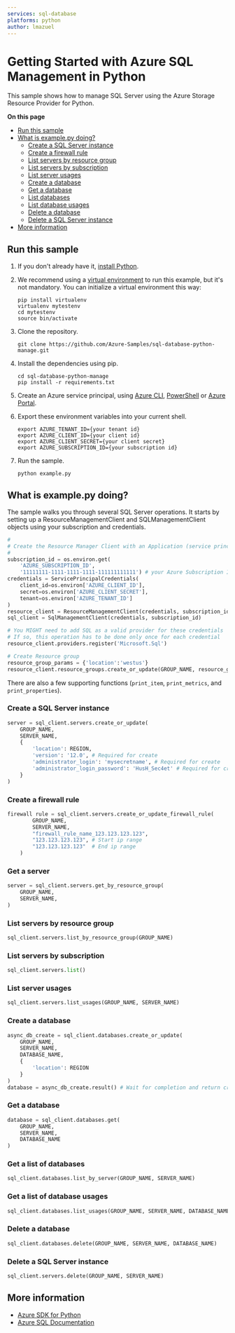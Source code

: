 ```yaml
---
services: sql-database
platforms: python
author: lmazuel
---
```


# Getting Started with Azure SQL Management in Python

This sample shows how to manage SQL Server using the Azure Storage Resource Provider for Python.

**On this page**

- [Run this sample](#run)
- [What is example.py doing?](#example)
    - [Create a SQL Server instance](#create-server)
    - [Create a firewall rule](#firewall-rule)
    - [List servers by resource group](#list-servers-by-resource-group)
    - [List servers by subscription](#list-servers-by-subscription)
    - [List server usages](#list-server-usages)
    - [Create a database](#create-database)
    - [Get a database](#get-database)
    - [List databases](#list-databases)
    - [List database usages](#list-database-usages)
    - [Delete a database](#delete-database)
    - [Delete a SQL Server instance](#delete-server)
- [More information](#more-info)

<a name="run"></a>
## Run this sample

1. If you don't already have it, [install Python](https://www.python.org/downloads/).

2. We recommend using a [virtual environment](https://docs.python.org/3/tutorial/venv.html) to run this example, but it's not mandatory. You can initialize a virtual environment this way:

    ```
    pip install virtualenv
    virtualenv mytestenv
    cd mytestenv
    source bin/activate
    ```

3. Clone the repository.

    ```
    git clone https://github.com/Azure-Samples/sql-database-python-manage.git
    ```

4. Install the dependencies using pip.

    ```
    cd sql-database-python-manage
    pip install -r requirements.txt
    ```

5. Create an Azure service principal, using 
[Azure CLI](http://azure.microsoft.com/documentation/articles/resource-group-authenticate-service-principal-cli/),
[PowerShell](http://azure.microsoft.com/documentation/articles/resource-group-authenticate-service-principal/)
or [Azure Portal](http://azure.microsoft.com/documentation/articles/resource-group-create-service-principal-portal/).

6. Export these environment variables into your current shell. 

    ```
    export AZURE_TENANT_ID={your tenant id}
    export AZURE_CLIENT_ID={your client id}
    export AZURE_CLIENT_SECRET={your client secret}
    export AZURE_SUBSCRIPTION_ID={your subscription id}
    ```

7. Run the sample.

    ```
    python example.py
    ```

<a id="example"></a>
## What is example.py doing?

The sample walks you through several SQL Server operations.
It starts by setting up a ResourceManagementClient and SQLManagementClient objects
using your subscription and credentials.

```python
#
# Create the Resource Manager Client with an Application (service principal) token provider
#
subscription_id = os.environ.get(
    'AZURE_SUBSCRIPTION_ID',
    '11111111-1111-1111-1111-111111111111') # your Azure Subscription Id
credentials = ServicePrincipalCredentials(
    client_id=os.environ['AZURE_CLIENT_ID'],
    secret=os.environ['AZURE_CLIENT_SECRET'],
    tenant=os.environ['AZURE_TENANT_ID']
)
resource_client = ResourceManagementClient(credentials, subscription_id)
sql_client = SqlManagementClient(credentials, subscription_id)

# You MIGHT need to add SQL as a valid provider for these credentials
# If so, this operation has to be done only once for each credential
resource_client.providers.register('Microsoft.Sql')

# Create Resource group
resource_group_params = {'location':'westus'}
resource_client.resource_groups.create_or_update(GROUP_NAME, resource_group_params)
```

There are also a few supporting functions (`print_item`, `print_metrics`, and `print_properties`).

<a id="create-server"></a>
### Create a SQL Server instance

```python
server = sql_client.servers.create_or_update(
    GROUP_NAME,
    SERVER_NAME,
    {
        'location': REGION,
        'version': '12.0', # Required for create
        'administrator_login': 'mysecretname', # Required for create
        'administrator_login_password': 'HusH_Sec4et' # Required for create
    }
)
```

<a id="firewall-rule"></a>
### Create a firewall rule

```python
firewall rule = sql_client.servers.create_or_update_firewall_rule(
        GROUP_NAME,
        SERVER_NAME,
        "firewall_rule_name_123.123.123.123",
        "123.123.123.123", # Start ip range
        "123.123.123.123"  # End ip range
    )
```

<a id="get-server"></a>
### Get a server

```python
server = sql_client.servers.get_by_resource_group(
    GROUP_NAME,
    SERVER_NAME,
)
```


<a id="list-servers-by-resource-group"></a>
### List servers by resource group

```python
sql_client.servers.list_by_resource_group(GROUP_NAME)
```

<a id="list-servers-by-subscription"></a>
### List servers by subscription

```python
sql_client.servers.list()
```

<a id="list-server-usages"></a>
### List server usages

```python
sql_client.servers.list_usages(GROUP_NAME, SERVER_NAME)
```

<a id="create-database"></a>
### Create a database

```python
async_db_create = sql_client.databases.create_or_update(
    GROUP_NAME,
    SERVER_NAME,
    DATABASE_NAME,
    {
        'location': REGION
    }
)
database = async_db_create.result() # Wait for completion and return created object
```

<a id="get-database"></a>
### Get a database

```python
database = sql_client.databases.get(
    GROUP_NAME,
    SERVER_NAME,
    DATABASE_NAME
)
```

<a id="list-databases"></a>
### Get a list of databases

```python
sql_client.databases.list_by_server(GROUP_NAME, SERVER_NAME)
```

<a id="list-usages"></a>
### Get a list of database usages

```python
sql_client.databases.list_usages(GROUP_NAME, SERVER_NAME, DATABASE_NAME)
```

<a id="delete-database"></a>
### Delete a database

```python
sql_client.databases.delete(GROUP_NAME, SERVER_NAME, DATABASE_NAME)
```

<a id="delete-server"></a>
### Delete a SQL Server instance

```python
sql_client.servers.delete(GROUP_NAME, SERVER_NAME)
```

<a name="more-info"></a>
## More information

- [Azure SDK for Python](http://github.com/Azure/azure-sdk-for-python) 
- [Azure SQL Documentation](https://azure.microsoft.com/services/sql-database/)
